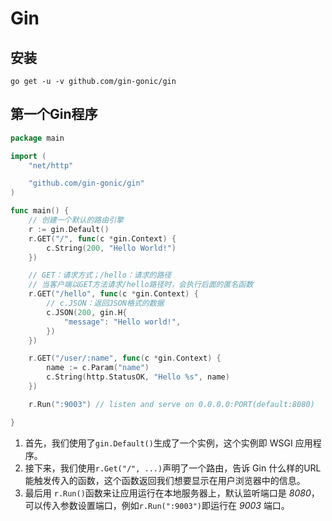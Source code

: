 # Gin

## 安装
```
go get -u -v github.com/gin-gonic/gin
```
## 第一个Gin程序
```go
package main

import (
	"net/http"

	"github.com/gin-gonic/gin"
)

func main() {
	// 创建一个默认的路由引擎
	r := gin.Default()
	r.GET("/", func(c *gin.Context) {
		c.String(200, "Hello World!")
	})

	// GET：请求方式；/hello：请求的路径
	// 当客户端以GET方法请求/hello路径时，会执行后面的匿名函数
	r.GET("/hello", func(c *gin.Context) {
		// c.JSON：返回JSON格式的数据
		c.JSON(200, gin.H{
			"message": "Hello world!",
		})
	})

	r.GET("/user/:name", func(c *gin.Context) {
		name := c.Param("name")
		c.String(http.StatusOK, "Hello %s", name)
	})

	r.Run(":9003") // listen and serve on 0.0.0.0:PORT(default:8080)

}
```
1. 首先，我们使用了`gin.Default()`生成了一个实例，这个实例即 WSGI 应用程序。
2. 接下来，我们使用`r.Get("/", ...)`声明了一个路由，告诉 Gin 什么样的URL 能触发传入的函数，这个函数返回我们想要显示在用户浏览器中的信息。
3. 最后用 `r.Run()`函数来让应用运行在本地服务器上，默认监听端口是 _8080_，可以传入参数设置端口，例如`r.Run(":9003")`即运行在  _9003_ 端口。
